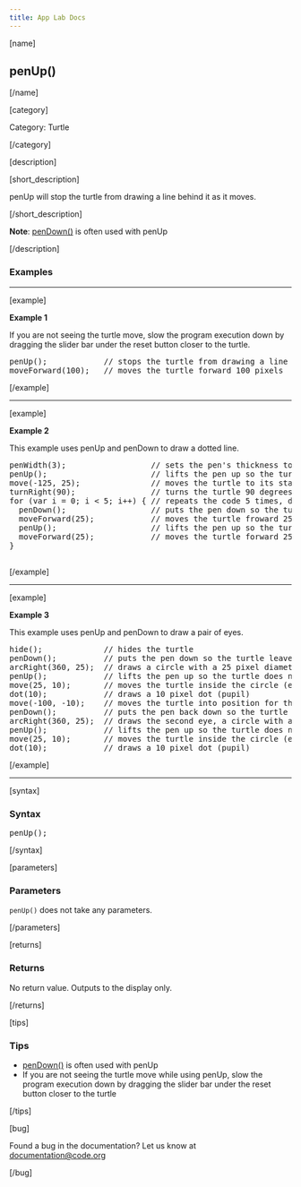 ```yaml
---
title: App Lab Docs
---
```


[name]

## penUp()

[/name]


[category]

Category: Turtle

[/category]

[description]

[short_description]

penUp will stop the turtle from drawing a line behind it as it moves.

[/short_description]

**Note**: [penDown()](/applab/docs/penDown) is often used with penUp

[/description]

### Examples
____________________________________________________

[example]

**Example 1**

If you are not seeing the turtle move, slow the program execution down by dragging the slider bar under the reset button closer to the turtle.
<pre>
penUp();            // stops the turtle from drawing a line behind it as it moves
moveForward(100);   // moves the turtle forward 100 pixels
</pre>

[/example]

____________________________________________________

[example]

**Example 2**

This example uses penUp and penDown to draw a dotted line.

<pre>
penWidth(3);                  // sets the pen's thickness to 3 pixels
penUp();                      // lifts the pen up so the turtle does not leave a line behind it as it moves
move(-125, 25);               // moves the turtle to its starting location
turnRight(90);                // turns the turtle 90 degrees so that it is facing to the right
for (var i = 0; i < 5; i++) { // repeats the code 5 times, drawing 5 lines separated by white space
  penDown();                  // puts the pen down so the turtle leaves a line behind it as it moves
  moveForward(25);            // moves the turtle froward 25 pixels
  penUp();                    // lifts the pen up so the turtle does not leave a line behind it as it moves
  moveForward(25);            // moves the turtle forward 25 pixels
}

</pre>

[/example]

____________________________________________________

[example]

**Example 3**

This example uses penUp and penDown to draw a pair of eyes.

<pre>
hide();             // hides the turtle
penDown();          // puts the pen down so the turtle leaves a line behind it as it moves
arcRight(360, 25);  // draws a circle with a 25 pixel diameter (eye)
penUp();            // lifts the pen up so the turtle does not leave a line behind it as it moves
move(25, 10);       // moves the turtle inside the circle (eye)
dot(10);            // draws a 10 pixel dot (pupil)
move(-100, -10);    // moves the turtle into position for the second eye
penDown();          // puts the pen back down so the turtle leaves a line behind it as it moves
arcRight(360, 25);  // draws the second eye, a circle with a 25 pixel diameter
penUp();            // lifts the pen up so the turtle does not leave a line behind it as it moves
move(25, 10);       // moves the turtle inside the circle (eye)
dot(10);            // draws a 10 pixel dot (pupil)
</pre>


[/example]

____________________________________________________

[syntax]

### Syntax
<pre>
penUp();
</pre>

[/syntax]

[parameters]

### Parameters
`penUp()` does not take any parameters.

[/parameters]

[returns]

### Returns
No return value. Outputs to the display only.

[/returns]

[tips]

### Tips
- [penDown()](/applab/docs/penDown) is often used with penUp
- If you are not seeing the turtle move while using penUp, slow the program execution down by dragging the slider bar under the reset button closer to the turtle

[/tips]

[bug]

Found a bug in the documentation? Let us know at documentation@code.org

[/bug]
